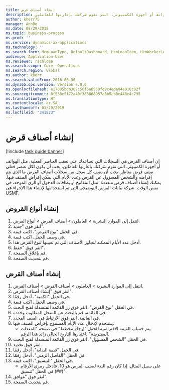 ```yaml
---
title: إنشاء أصناف قرض
description: إن أصناف القرض هي السجلات التي تساعدك على تعقب العناصر الفعلية، مثل الهواتف أو أجهزة الكمبيوتر، التي تقوم شركتك بإعارتها للعاملين.
author: kherr75
manager: AnnBe
ms.date: 08/29/2018
ms.topic: business-process
ms.prod: ''
ms.service: dynamics-ax-applications
ms.technology: ''
ms.search.form: HcmLoanType, DefaultDashboard, HcmLoanItem, HcmWorkerLookUp
audience: Application User
ms.reviewer: rschloma
ms.search.scope: Core, Operations
ms.search.region: Global
ms.author: kherr
ms.search.validFrom: 2016-06-30
ms.dyn365.ops.version: Version 7.0.0
ms.openlocfilehash: e17005bda302c58f5a6560fe9c4eda04e918c92f
ms.sourcegitcommit: 0f530e5f72a40f383868957a6b5cb0e446e4c795
ms.translationtype: HT
ms.contentlocale: ar-SA
ms.lasthandoff: 01/29/2019
ms.locfileid: "341823"
---
```

# <a name="create-loan-items"></a>إنشاء أصناف قرض

[!include [task guide banner](../../includes/task-guide-banner.md)]

إن أصناف القرض هي السجلات التي تساعدك على تعقب العناصر الفعلية، مثل الهواتف أو أجهزة الكمبيوتر، التي تقوم شركتك بإعارتها للعاملين. يجب أن يكون لكل عنصر فعلي صنف قرض مناظر. يجب أن يصف كل سجل من سجلات أصناف القرض ما الذي يتم إقراضه والشخص المسؤول عن القرض وعدد الأيام التي يمكن إقراض الصنف فيها. يمكنك إنشاء أصناف قرض متعددة، مثل المفاتيح أو بطاقات الدخول أو الزي الموحد، في نفس الوقت. شركة بيانات العرض التوضيحي التي تم استخدامها لإنشاء هذا الإجراء هي USMF.


## <a name="create-loan-types"></a>إنشاء أنواع القروض
1. انتقل إلى الموارد البشرية > العاملون > أصناف القرض > أنواع القرض.
2. انقر فوق "جديد".
3. في الحقل "نوع القرض"، اكتب قيمة.
4. في وصف الحقل، اكتب قيمة.
5. أدخل عدد الأيام الممكنة لتجاوز الأصناف التي تم تعيينها لنوع القرض هذا. 
6. انقر فوق "حفظ".
7. قم بإغلاق الصفحة.
8. قم بتحديث الصفحة.

## <a name="create-loan-items"></a>إنشاء أصناف القرض
1. انتقل إلى الموارد البشرية > العاملون > أصناف القرض > أصناف القرض‬.
2. انقر فوق "إنشاء أصناف القرض‬".
3. في الحقل "الكمية‬"، أدخل رقمًا.
4. في وصف الحقل، اكتب قيمة.
5. في الحقل "نوع القرض"، انقر فوق زر القائمة المنسدلة لفتح البحث.
6. في القائمة، قم بالبحث عن السجل المطلوب وحدده.
7. في القائمة، انقر فوق الارتباط في الصف المحدد.
8. يستخدم لإدخال عدد الأيام المسموح بإقراض الصنف فيها.
    * يتم حساب القيمة الافتراضية للحقل "إرجاع مخطط‬" في صفحة "المعدات المقترضة‬" باعتبارها التاريخ الحالي زائد هذا الرقم.  
9. في الحقل "الشخص المسؤول‬"، انقر فوق زر القائمة المنسدلة لفتح البحث.
10. انقر فوق تحديد.
11. في الحقل "‏‫قيمة البداية‬"، أدخل رقمًا.
12. في الحقل "الفاصل الزمني"، أدخل رقمًا.
13. في الحقل "التنسيق"، اكتب قيمة.
    * على سبيل المثال، إذا كان رقم البدء لصنف القرص هو 10، فأدخل رمزي الأرقام (##) في الحقل "تنسيق".  
14. انقر فوق "موافق".
15. قم بتحديث الصفحة.

